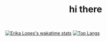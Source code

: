 <h1 align="center">hi there</h1>
<br />

[![Erika Lopes's wakatime stats](https://github-readme-stats.vercel.app/api/wakatime?username=erikalopes&layout=compact&theme=bear)](https://github.com/anuraghazra/github-readme-stats)
[![Top Langs](https://github-readme-stats.vercel.app/api/top-langs/?username=erikalopes&layout=compact&theme=bear)](https://github.com/anuraghazra/github-readme-stats)
